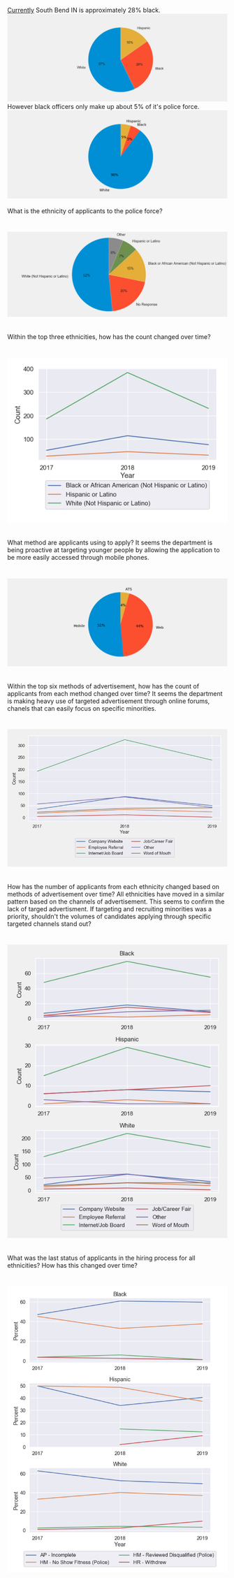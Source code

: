 [Currently](https://www.southbendtribune.com/news/publicsafety/south-bend-police-see-successful-year-of-recruiting-but-still/article_cc8a29aa-9a31-5bf7-887e-5cfc9a1a2465.html) South Bend IN is approximately 28% black.
<br/>
![](https://github.com/mrkjhsn/South-Bend-Police-Department-Recruitment/blob/master/visualizations/south_bend_ethnic_composition.png)
However black officers only make up about 5% of it's police force.
![](https://github.com/mrkjhsn/South-Bend-Police-Department-Recruitment/blob/master/visualizations/south_bend_pd_composition.png)
<br/>
<br/>
What is the ethnicity of applicants to the police force?
#
![](https://github.com/mrkjhsn/South-Bend-Police-Department-Recruitment/blob/master/visualizations/ethnicity%20of%20applicant.png)
<br/>
<br/>
<br/>
Within the top three ethnicities, how has the count changed over time?
#
![](https://github.com/mrkjhsn/South-Bend-Police-Department-Recruitment/blob/master/visualizations/ethnicity_count_change_over_time.png)
<br/>
<br/>
<br/>
What method are applicants using to apply?  It seems the department is being proactive at targeting younger people by allowing the application to be more easily accessed through mobile phones.
#
![](https://github.com/mrkjhsn/South-Bend-Police-Department-Recruitment/blob/master/visualizations/applicant%20apply%20method.png)
<br/>
<br/>
<br/>
Within the top six methods of advertisement, how has the count of applicants from each method changed over time?  It seems the department is making heavy use of targeted advertisement through online forums, chanels that can easily focus on specific minorities.
#
![](https://github.com/mrkjhsn/South-Bend-Police-Department-Recruitment/blob/master/visualizations/add_method_over_time.png)
<br/>
<br/>
<br/>
How has the number of applicants from each ethnicity changed based on methods of advertisement over time?  All ethnicities have moved in a similar pattern based on the channels of advertisement.  This seems to confirm the lack of targed advertisment.  If targeting and recruiting minorities was a priority, shouldn't the volumes of candidates applying through specific targeted channels stand out?  
#
![](https://github.com/mrkjhsn/South-Bend-Police-Department-Recruitment/blob/master/visualizations/add_method_by_ethnicity_over_time.png
)
<br/>
<br/>
<br/>
What was the last status of applicants in the hiring process for all ethnicities?  How has this changed over time?
#
![](https://github.com/mrkjhsn/South-Bend-Police-Department-Recruitment/blob/master/visualizations/applicant_status_by_ethnicity_over_time.png)
<br/>
<br/>
<br/>



